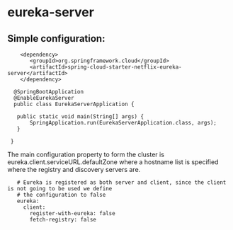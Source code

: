 # eureka-server
## Simple configuration:
 ```
     <dependency>
        <groupId>org.springframework.cloud</groupId>
        <artifactId>spring-cloud-starter-netflix-eureka-server</artifactId>
     </dependency>
 ```
 ```
   @SpringBootApplication
   @EnableEurekaServer
   public class EurekaServerApplication {

    public static void main(String[] args) {
        SpringApplication.run(EurekaServerApplication.class, args);
    }

  }
 ```

The main configuration property to form the cluster is eureka.client.serviceURL.defaultZone where a hostname list is specified where the registry and discovery servers are. 

 ```
    # Eureka is registered as both server and client, since the client is not going to be used we define
    # the configuration to false
    eureka:
      client:
        register-with-eureka: false
        fetch-registry: false
 ```
